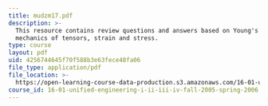 ```yaml
---
title: mudzm17.pdf
description: >-
  This resource contains review questions and answers based on Young's modulus,
  mechanics of tensors, strain and stress.
type: course
layout: pdf
uid: 4256744645f70f588b3e63fece48fa06
file_type: application/pdf
file_location: >-
  https://open-learning-course-data-production.s3.amazonaws.com/16-01-unified-engineering-i-ii-iii-iv-fall-2005-spring-2006/4256744645f70f588b3e63fece48fa06_mudzm17.pdf
course_id: 16-01-unified-engineering-i-ii-iii-iv-fall-2005-spring-2006
---
```

